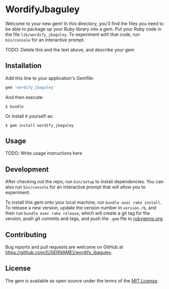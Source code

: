 # WordifyJbaguley

Welcome to your new gem! In this directory, you'll find the files you need to be able to package up your Ruby library into a gem. Put your Ruby code in the file `lib/wordify_jbaguley`. To experiment with that code, run `bin/console` for an interactive prompt.

TODO: Delete this and the text above, and describe your gem

## Installation

Add this line to your application's Gemfile:

```ruby
gem 'wordify_jbaguley'
```

And then execute:

    $ bundle

Or install it yourself as:

    $ gem install wordify_jbaguley

## Usage

TODO: Write usage instructions here

## Development

After checking out the repo, run `bin/setup` to install dependencies. You can also run `bin/console` for an interactive prompt that will allow you to experiment.

To install this gem onto your local machine, run `bundle exec rake install`. To release a new version, update the version number in `version.rb`, and then run `bundle exec rake release`, which will create a git tag for the version, push git commits and tags, and push the `.gem` file to [rubygems.org](https://rubygems.org).

## Contributing

Bug reports and pull requests are welcome on GitHub at https://github.com/[USERNAME]/wordify_jbaguley.


## License

The gem is available as open source under the terms of the [MIT License](http://opensource.org/licenses/MIT).

